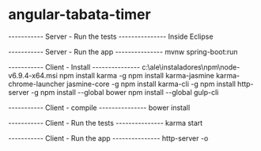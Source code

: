 # angular-tabata-timer

----------- Server - Run the tests ---------------
Inside Eclipse

----------- Server - Run the app ---------------
mvnw spring-boot:run

----------- Client - Install ---------------
c:\ale\instaladores\npm\node-v6.9.4-x64.msi
npm install karma -g
npm install karma-jasmine karma-chrome-launcher jasmine-core -g
npm install karma-cli -g
npm install http-server -g
npm install --global bower
npm install --global gulp-cli

----------- Client - compile ---------------
bower install

----------- Client - Run the tests ---------------
karma start

----------- Client - Run the app ---------------
http-server -o